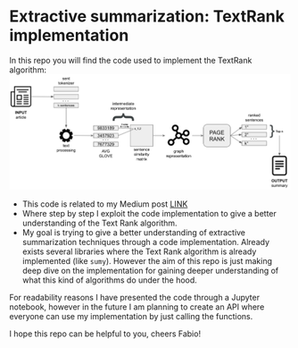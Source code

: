 # Extractive summarization: TextRank implementation

In this repo you will find the code used to implement the TextRank algorithm:
![TextRank_scheme](TextRank_scheme.png)
- This code is related to my Medium post [LINK]([url](https://medium.com/@fabiosalern/decomposing-the-textrank-algorithm-to-grasp-the-main-idea-behind-it-code-implementation-b29414eba821)) 
- Where step by step I exploit the code implementation to give a better understanding of the Text Rank algorithm.
- My goal is trying to give a better understanding of extractive summarization techniques through a code implementation. Already exists several libraries where the Text Rank algorithm is already implemented (like `sumy`). However the aim of this repo is just making deep dive on the implementation for gaining deeper understanding of what this kind of algorithms do under the hood.

For readability reasons I have presented the code through a Jupyter notebook, however in the future I am planning to create an API where everyone can use my implementation by just calling the functions.

I hope this repo can be helpful to you, cheers Fabio!



